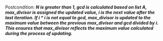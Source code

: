 Postcondition: ***N is greater than 1, gcd is calculated based on list A, max_divisor is assigned the updated value, i is the next value after the last iteration. If i * i is not equal to gcd, max_divisor is updated to the maximum value between the previous max_divisor and gcd divided by i. This ensures that max_divisor reflects the maximum value calculated during the process of updating.***